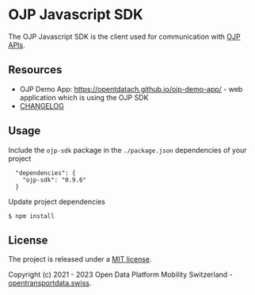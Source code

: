 # OJP Javascript SDK

The OJP Javascript SDK is the client used for communication with [OJP APIs](https://opentransportdata.swiss/en/cookbook/open-journey-planner-ojp/).

## Resources

- OJP Demo App: https://opentdatach.github.io/ojp-demo-app/ - web application which is using the OJP SDK
- [CHANGELOG](./CHANGELOG.md)

## Usage

Include the `ojp-sdk` package in the `./package.json` dependencies of your project 

```
  "dependencies": {
    "ojp-sdk": "0.9.6"
  }
```

Update project dependencies

```
$ npm install
```

## License

The project is released under a [MIT license](./LICENSE).

Copyright (c) 2021 - 2023 Open Data Platform Mobility Switzerland - [opentransportdata.swiss](https://opentransportdata.swiss/en/).
